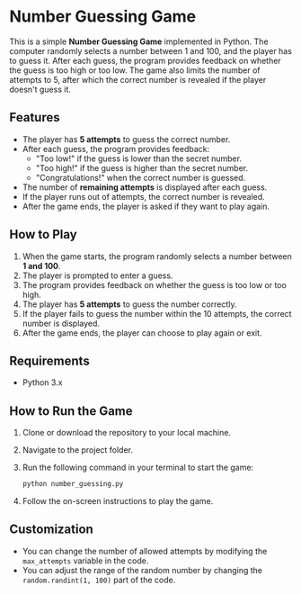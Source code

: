 # Number Guessing Game

This is a simple **Number Guessing Game** implemented in Python. The computer randomly selects a number between 1 and 100, and the player has to guess it. After each guess, the program provides feedback on whether the guess is too high or too low. The game also limits the number of attempts to 5, after which the correct number is revealed if the player doesn't guess it.

## Features

- The player has **5 attempts** to guess the correct number.
- After each guess, the program provides feedback:
  - "Too low!" if the guess is lower than the secret number.
  - "Too high!" if the guess is higher than the secret number.
  - "Congratulations!" when the correct number is guessed.
- The number of **remaining attempts** is displayed after each guess.
- If the player runs out of attempts, the correct number is revealed.
- After the game ends, the player is asked if they want to play again.

## How to Play

1. When the game starts, the program randomly selects a number between **1 and 100**.
2. The player is prompted to enter a guess.
3. The program provides feedback on whether the guess is too low or too high.
4. The player has **5 attempts** to guess the number correctly.
5. If the player fails to guess the number within the 10 attempts, the correct number is displayed.
6. After the game ends, the player can choose to play again or exit.

## Requirements

- Python 3.x

## How to Run the Game

1. Clone or download the repository to your local machine.
2. Navigate to the project folder.
3. Run the following command in your terminal to start the game:

   ```bash
   python number_guessing.py
   ```

4. Follow the on-screen instructions to play the game.


## Customization

- You can change the number of allowed attempts by modifying the `max_attempts` variable in the code.
- You can adjust the range of the random number by changing the `random.randint(1, 100)` part of the code.
